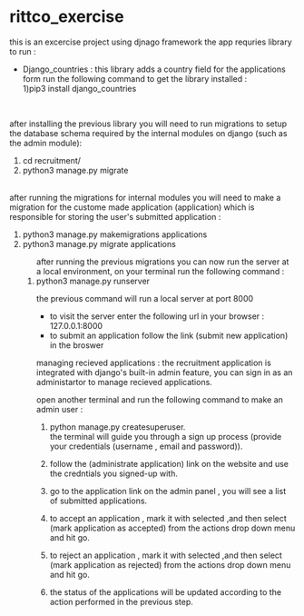 # rittco_exercise
this is an excercise project using djnago framework
  the app requries library to run :
  * Django_countries : this library adds a country field for the applications form run the following command to get the library installed :</br>
 1)pip3 install django_countries
</br>

after installing the previous library you will need to run migrations to setup the database schema required by the internal modules on django (such as the admin module):
  1) cd recruitment/
  2) python3 manage.py migrate
  </br>
after running the migrations for internal modules you will need to make a migration for the custome made application (application) which is responsible for storing the user's submitted application :</br>
<ol>
<li> python3 manage.py makemigrations applications</li>
  <li> python3 manage.py migrate applications </li>
 <ol>
after running the previous migrations you can now run the server at a local environment, on your terminal run the following command :
<li>python3 manage.py runserver</li>
  
<p>the previous command will run a local server at port 8000 </p>
<ul>
   <li>to visit the server enter the following url in your browser : 127.0.0.1:8000 </li>
   <li>to submit an application follow the link (submit new application) in the broswer </li>
 </ul>
 
 
managing recieved applications :
the recruitment application is integrated with django's built-in admin feature, you can sign in as an administartor to manage recieved applications.
 
open another terminal and run the following command to make an admin user : 
  1) python manage.py createsuperuser. <br />
  the terminal will guide you through a sign up process (provide your credentials  (username , email and password)). <br />
  
  2) follow the (administrate application) link on the website and use the credntials you signed-up with. <br />
  3) go to the application link on the admin panel , you will see a list of submitted applications. <br />
  4) to accept an application , mark it with selected ,and then select (mark application as accepted) from the actions drop down menu and hit go. <br />
  5) to reject an application , mark it with selected ,and then select (mark application as rejected) from the actions drop down menu and hit go. <br />
  6) the status of the applications will be updated according to the action performed in the previous step.
